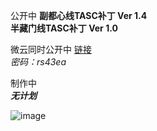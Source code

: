 公开中
**副都心线TASC补丁 Ver 1.4**  
**半藏门线TASC补丁 Ver 1.0**  

微云同时公开中
[链接](https://share.weiyun.com/gd9AXFqu)  
_密码：rs43ea_

制作中  
_**无计划**_

![image](https://i.loli.net/2020/11/15/lCbE2o43qJmsywr.png)
